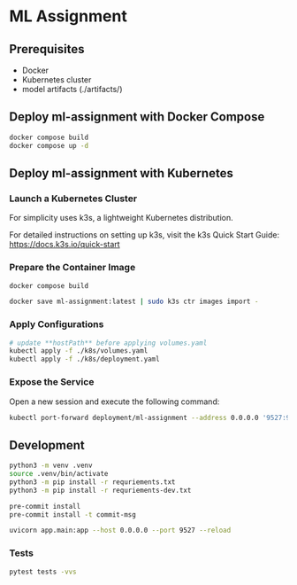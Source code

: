 # ML Assignment

## Prerequisites

- Docker
- Kubernetes cluster
- model artifacts (./artifacts/)

## Deploy ml-assignment with Docker Compose

```bash
docker compose build
docker compose up -d
```

## Deploy ml-assignment with Kubernetes

### Launch a Kubernetes Cluster

For simplicity uses k3s, a lightweight Kubernetes distribution.

For detailed instructions on setting up k3s, visit the k3s Quick Start Guide: <https://docs.k3s.io/quick-start>

### Prepare the Container Image

```bash
docker compose build

docker save ml-assignment:latest | sudo k3s ctr images import -
```

### Apply Configurations

```bash
# update **hostPath** before applying volumes.yaml
kubectl apply -f ./k8s/volumes.yaml
kubectl apply -f ./k8s/deployment.yaml
```

### Expose the Service

Open a new session and execute the following command:

```bash
kubectl port-forward deployment/ml-assignment --address 0.0.0.0 '9527:9527'
```

## Development

```bash
python3 -m venv .venv
source .venv/bin/activate
python3 -m pip install -r requriements.txt
python3 -m pip install -r requriements-dev.txt
```

```bash
pre-commit install
pre-commit install -t commit-msg
```

```bash
uvicorn app.main:app --host 0.0.0.0 --port 9527 --reload
```

### Tests

```bash
pytest tests -vvs
```

